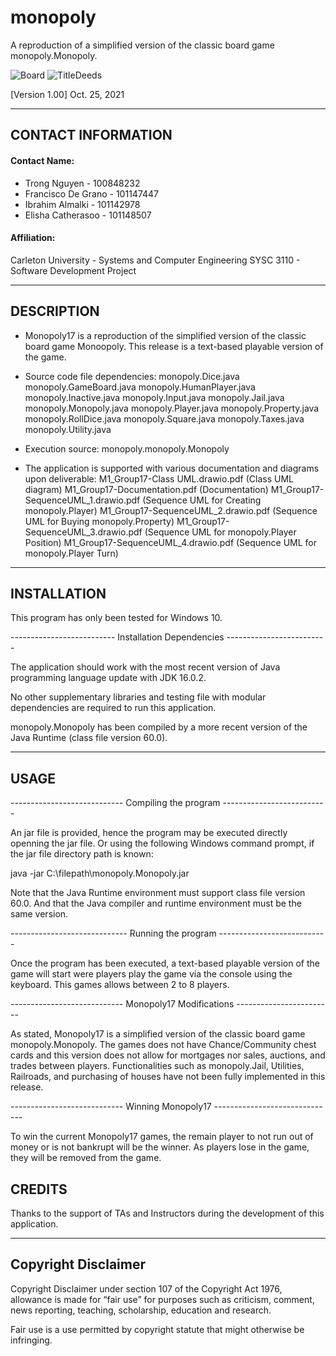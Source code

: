 # monopoly
A reproduction of a simplified version of the classic board game monopoly.Monopoly.


![Board](https://user-images.githubusercontent.com/55768917/138033882-eb6323ed-ee3b-46a7-926f-5bbc4fec40ac.jpg)
![TitleDeeds](https://user-images.githubusercontent.com/55768917/138033890-277cdef8-7b8f-49a2-bb09-c44c7a9459c4.jpg)

[Version 1.00]
Oct. 25, 2021

------------------------------------------------------------------------------
## CONTACT INFORMATION


#### Contact Name:
<ul>
<li>Trong Nguyen - 100848232
<li>Francisco De Grano - 101147447
<li>Ibrahim Almalki - 101142978
<li>Elisha Catherasoo - 101148507
</ul>

#### Affiliation: 
Carleton University - Systems and Computer Engineering
SYSC 3110 - Software Development Project

------------------------------------------------------------------------------
## DESCRIPTION

- Monopoly17 is a reproduction of the simplified version of the classic board
game Monoopoly. This release is a text-based playable version of the game.

- Source code file dependencies:
	monopoly.Dice.java
	monopoly.GameBoard.java
	monopoly.HumanPlayer.java
	monopoly.Inactive.java
	monopoly.Input.java
	monopoly.Jail.java
	monopoly.Monopoly.java
	monopoly.Player.java
	monopoly.Property.java
	monopoly.RollDice.java
	monopoly.Square.java
	monopoly.Taxes.java
	monopoly.Utility.java

- Execution source:
	monopoly.monopoly.Monopoly

- The application is supported with various documentation and diagrams upon
deliverable:
M1_Group17-Class UML.drawio.pdf		(Class UML diagram)
M1_Group17-Documentation.pdf		(Documentation)
M1_Group17-SequenceUML_1.drawio.pdf	(Sequence UML for Creating monopoly.Player)
M1_Group17-SequenceUML_2.drawio.pdf	(Sequence UML for Buying monopoly.Property)
M1_Group17-SequenceUML_3.drawio.pdf	(Sequence UML for monopoly.Player Position)
M1_Group17-SequenceUML_4.drawio.pdf	(Sequence UML for monopoly.Player Turn)

------------------------------------------------------------------------------
## INSTALLATION

This program has only been tested for Windows 10.

-------------------------- Installation Dependencies -------------------------

The application should work with the most recent version of Java programming 
language update with JDK 16.0.2. 

No other supplementary libraries and testing file with modular dependencies
are required to run this application.

monopoly.Monopoly has been compiled by a more recent version of the Java Runtime 
(class file version 60.0).

------------------------------------------------------------------------------
## USAGE

---------------------------- Compiling the program  --------------------------

An jar file is provided, hence the program may be executed directly openning
the jar file. Or using the following Windows command prompt, if the jar file 
directory path is known:

java -jar C:\filepath\monopoly.Monopoly.jar

Note that the Java Runtime environment must support class file version 60.0.
And that the Java compiler and runtime environment must be the same version.

----------------------------- Running the program  ---------------------------

Once the program has been executed, a text-based playable version of the game
will start were players play the game via the console using the keyboard. This
games allows between 2 to 8 players.

---------------------------- Monopoly17 Modifications ------------------------

As stated, Monopoly17 is a simplified version of the classic board game 
monopoly.Monopoly. The games does not have Chance/Community chest cards and this version
does not allow for mortgages nor sales, auctions, and trades between players.
Functionalities such as monopoly.Jail, Utilities, Railroads, and purchasing of houses
have not been fully implemented in this release.

---------------------------- Winning Monopoly17 ------------------------------

To win the current Monopoly17 games, the remain player to not run out of
money or is not bankrupt will be the winner. As players lose in the game, they
will be removed from the game.

## CREDITS

Thanks to the support of TAs and Instructors during the development of this
application.

------------------------------------------------------------------------------
## Copyright Disclaimer

Copyright Disclaimer under section 107 of the Copyright Act 1976, allowance is 
made for “fair use” for purposes such as criticism, comment, news reporting, 
teaching, scholarship, education and research.

Fair use is a use permitted by copyright statute that might otherwise be 
infringing.

